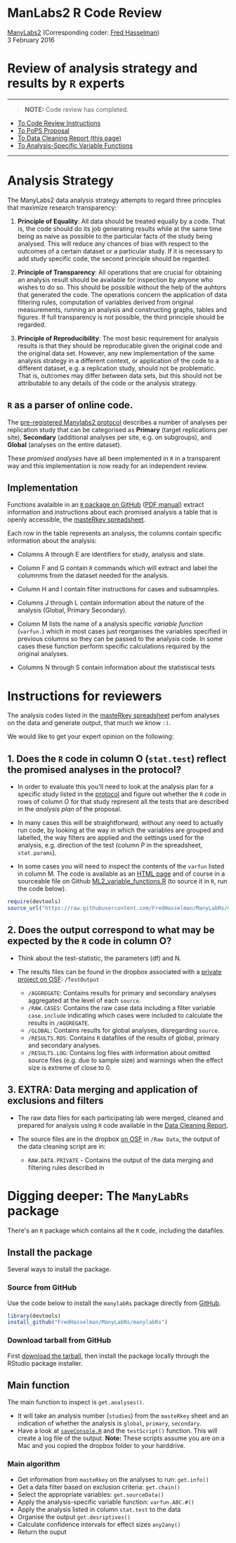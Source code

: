 # ManLabs2 R Code Review
[ManyLabs2](https://osf.io/8cd4r) (Corresponding coder: [Fred Hasselman](https://osf.io/ujgs6/))  
3 February 2016  


# Review of analysis strategy and results by `R` experts

------

> **NOTE:** Code review has completed.

* [To Code Review Instructions](http://fredhasselman.com/other/ML2/ML2_RcodeReview.html)
* [To PoPS Proposal](http://fredhasselman.com/other/ML2/ML2_PoPS_proposal.html)
* [To Data Cleaning Report (this page)](http://fredhasselman.com/other/ML2/ML2_data_cleaning.html)
* [To Analysis-Specific Variable Functions](http://fredhasselman.com/other/ML2/ML2_varfuns.html)

------


# Analysis Strategy

The ManyLabs2 data analysis strategy attempts to regard three principles that maximize research transparency:
  
 1. **Principle of Equality**: All data should be treated equally by a code. That is, the code should do its job generating results while at the same time being as naive as possible to the particular facts of the study being analysed. This will reduce any chances of bias with respect to the outcomes of a certain dataset or a particular study. If it is necessary to add study specific code, the second principle should be regarded.
 
 2. **Principle of Transparency**: All operations that are crucial for obtaining an analysis result should be available for inspection by anyone who wishes to do so. This should be possible without the help of the auhtors that generated the code. The operations concern the application of data filtering rules, computation of variables derived from original measurements, running an analysis and constructing graphs, tables and figures. If full transparency is not possible, the third principle should be regarded. 
 
 3. **Principle of Reproducibility**: The most basic requirement for analysis results is that they should be reproducable given the original code and the original data set. However, any new implementation of the same analysis strategy in a different context, or application of the code to a different dataset, e.g. a replication study, should not be problematic. That is, outcomes may differ between data sets, but this should not be attributable to any details of the code or the analysis strategy.  
    
    
## `R` as a parser of online code.    

The [pre-registered Manylabs2 protocol](https://docs.google.com/document/d/1B5sVz3jlKMGnpxik-cfCeR8ngeQ249bzQExaVd5FzZM/edit) describes a number of analyses per replication study that can be categorised as **Primary** (target replications per site), **Secondary** (additional analyses per site, e.g. on subgroups), and **Global** (analyses on the entire dataset). 

These *promised analyses* have all been implemented in `R` in a transparent way and this implementation is now ready for an independent review.    

## Implementation

Functions avalaible in an [`R` package on GitHub](https://github.com/FredHasselman/ManyLabRs/tree/master/manylabRs) ([PDF manual](https://github.com/FredHasselman/ManyLabRs/blob/master/ManyLabRs.pdf)) extract information and instructions about each promised analysis a table that is openly accessible, the [masteRkey spreadsheet](https://docs.google.com/spreadsheets/d/1fqK3WHwFPMIjNVVvmxpMEjzUETftq_DmP5LzEhXxUHA/edit#gid=769239110).

Each row in the table represents an analysis, the columns contain specific information about the analysis:   

* Columns A through E are identifiers for study, analysis and slate.

* Column F and G contain `R` commands which will extract and label the columnms from the dataset needed for the analysis.

* Column H and I contain filter instructions for cases and subsamnples.

* Columns J through L contain information about the nature of the analysis (Global, Primary Secondary).

* Column M lists the name of a analysis specific *variable function* (`varfun.`) which in most cases just reorganises the variables specified in previous columns so they can be passed to the analysis code. In some cases these function perform specific calculations required by the original analyses.

* Columns N through S contain information about the statistiscal tests 

# Instructions for reviewers 

The analysis codes listed in the [masteRkey spreadsheet](https://docs.google.com/spreadsheets/d/1fqK3WHwFPMIjNVVvmxpMEjzUETftq_DmP5LzEhXxUHA/edit#gid=769239110) perfom analyses on the data and generate output, that much we know `:)`.

We would like to get your expert opinion on the following:

## **1. Does the `R` code in column O (`stat.test`) reflect the promised analyses in the protocol?**

+ In order to evaluate this you'll need to look at the analysis plan for a specific study listed in the [protocol](http://fredhasselman.com/htmlHost/ManyLabs/ML2_PoPS_proposal.html) and figure out whether the `R` code in rows of column O for that study represent all the tests that are described in the *analysis plan* of the proposal.   

+ In many cases this will be straightforward, without any need to actually run code, by looking at the way in which the variables are grouped and labelled, the way filters are applied and the settings used for the analysis, e.g. direction of the test (column P in the spreadsheet, `stat.params`).

+ In some cases you will need to inspect the contents of the `varfun` listed in column M. The code is available as an [HTML page](http://fredhasselman.com/htmlHost/ManyLabs/ML2_varfuns.html) and of course in a sourceable file on Github [ML2_variable_functions.R](https://github.com/FredHasselman/ManyLabRs/tree/master/manylabRs) (to source it in `R`, run the code below).  
  

```r
require(devtools)
source_url("https://raw.githubusercontent.com/FredHasselman/ManyLabRs/master/manylabRs/R/ML2_variable_functions.R")
```


## **2. Does the output correspond to what may be expected by the `R` code in column O?**

+ Think about the test-statistic, the parameters (df) and N.

+ The results files can be found in the dropbox associated with a [private project on OSF](https://osf.io/fprzu/): `/TestOutput`
    * `/AGGREGATE`: Contains results for primary and secondary analyses aggregated at the level of each `source`.
    * `/RAW.CASES`: Contains the raw case data including a filter variable `case.include` indicating which cases were included to calculate the results in `/AGGREGATE`.
    * `/GLOBAL`: Contains results for global analyses, disregarding `source`.
    * `/RESULTS.RDS`: Contains `R` datafiles of the results of global, primary and secondary analyses.
    * `/RESULTS.LOG`: Contains log files with information about omitted source files (e.g. due to sample size) and warnings when the effect size is extreme of close to 0. 

## **3. EXTRA: Data merging and application of exclusions and filters** 

+ The raw data files for each participating lab were merged, cleaned and prepared for analysis using `R` code available in the [Data Cleaning Report](http://fredhasselman.com/htmlHost/ManyLabs/ML2_data_cleaning.html).

+ The source files are in the dropbox [on OSF](https://osf.io/fprzu/) in `/Raw Data`, the output of the data cleaning script are in:
    * `RAW.DATA.PRIVATE` - Contains the output of the data merging and filtering rules described in 

# **Digging deeper: The `ManyLabRs` package**

There's an `R` package which contains all the `R` code, including the datafiles.

## Install the package

Several ways to install the package.

### Source from GitHub

Use the code below to install the `manylabRs` package directly from [GitHub](https://github.com/FredHasselman/ManyLabRs/tree/master/manylabRs).

```r
library(devtools)
install_github("FredHasselman/ManyLabRs/manylabRs")
```

### Download tarball from GitHub

First [download the tarball](https://github.com/FredHasselman/ManyLabRs/tree/master/pkg), then install the package locally through the RStudio package installer.

## Main function

The main function to inspect is `get.analyses()`.  

+ It will take an analysis number (`studies`) from the `masteRkey` sheet and an indication of whether the analysis is `global`, `primary`, `secondary`. 
+ Have a look at [`saveConsole.R`](https://github.com/FredHasselman/ManyLabRs/blob/master/saveConsole.R) and the `testScript()` function. This will create a log file of the output.
**Note:** These scripts assume you are on a Mac and you copied the dropbox folder to your harddrive.

### Main algorithm

+ Get information from `masteRkey` on the analyses to run: `get.info()`
+ Get a data filter based on exclusion criteria: `get.chain()`
+ Select the appropriate variables: `get.sourceData()`
+ Apply the analysis-specific variable function: `varfun.ABC.#()`
+ Apply the analysis listed in column `stat.test` to the data
+ Organise the output `get.desriptives()`
+ Calculate confidence intervals for effect sizes `any2any()`
+ Return the ouput








